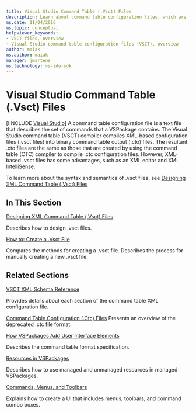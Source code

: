 ```yaml
---
title: Visual Studio Command Table (.Vsct) Files
description: Learn about command table configuration files, which are text files that describe the set of commands that a VSPackage contains.
ms.date: 11/04/2016
ms.topic: conceptual
helpviewer_keywords:
- VSCT files, overview
- Visual Studio command table configuration files (VSCT), overview
author: maiak
ms.author: maiak
manager: jmartens
ms.technology: vs-ide-sdk
---
```

# Visual Studio Command Table (.Vsct) Files

 [!INCLUDE [Visual Studio](~/includes/applies-to-version/vs-windows-only.md)]
A command table configuration file is a text file that describes the set of commands that a VSPackage contains. The Visual Studio command table (VSCT) compiler compiles XML-based configuration files (.vsct files) into binary command table output (.cto) files. The resultant .cto files are the same as those that are created by using the command table (CTC) compiler to compile .ctc configuration files. However, XML-based .vsct files has some advantages, such as an XML editor and XML IntelliSense.

 To learn more about the syntax and semantics of .vsct files, see [Designing XML Command Table (.Vsct) Files](../../extensibility/internals/designing-xml-command-table-dot-vsct-files.md)

## In This Section
 [Designing XML Command Table (.Vsct) Files](../../extensibility/internals/designing-xml-command-table-dot-vsct-files.md)

 Describes how to design .vsct files.

 [How to: Create a .Vsct File](../../extensibility/internals/how-to-create-a-dot-vsct-file.md)

 Compares the methods for creating a .vsct file. Describes the process for manually creating a new .vsct file.

## Related Sections
 [VSCT XML Schema Reference](../../extensibility/vsct-xml-schema-reference.md)

 Provides details about each section of the command table XML configuration file.

 [Command Table Configuration (.Ctc) Files](/previous-versions/bb165153(v=vs.100))
 Presents an overview of the deprecated .ctc file format.

 [How VSPackages Add User Interface Elements](../../extensibility/internals/how-vspackages-add-user-interface-elements.md)

 Describes the command table format specification.

 [Resources in VSPackages](../../extensibility/internals/resources-in-vspackages.md)

 Describes how to use managed and unmanaged resources in managed VSPackages.

 [Commands, Menus, and Toolbars](../../extensibility/internals/commands-menus-and-toolbars.md)

 Explains how to create a UI that includes menus, toolbars, and command combo boxes.